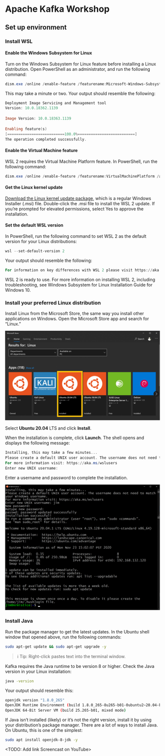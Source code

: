 # Apache Kafka Workshop

## Set up environment
### Install WSL
#### Enable the Windows Subsystem for Linux
Turn on the Windows Subsystem for Linux feature before installing a Linux distribution. Open PowerShell as an administrator, and run the following command:
```powershell
dism.exe /online /enable-feature /featurename:Microsoft-Windows-Subsystem-Linux /all /norestart
```
This may take a minute or two. Your output should resemble the following:
```powershell
Deployment Image Servicing and Management tool
Version: 10.0.18362.1139

Image Version: 10.0.18363.1139

Enabling feature(s)
[==========================100.0%==========================]
The operation completed successfully.
```

#### Enable the Virtual Machine feature
WSL 2 requires the Virtual Machine Platform feature. In PowerShell, run the following command:
```powershell
dism.exe /online /enable-feature /featurename:VirtualMachinePlatform /all /norestart
```

#### Get the Linux kernel update
[Download the Linux kernel update package](https://wslstorestorage.blob.core.windows.net/wslblob/wsl_update_x64.msi), which is a regular Windows Installer (.msi) file.
Double-click the .msi file to install the WSL 2 update. If you’re prompted for elevated permissions, select Yes to approve the installation.

#### Set the default WSL version
In PowerShell, run the following command to set WSL 2 as the default version for your Linux distributions:
```powershell
wsl --set-default-version 2
```
Your output should resemble the following:
```powershell
For information on key differences with WSL 2 please visit https://aka.ms/wsl2
```
WSL 2 is ready to use. For more information on installing WSL 2, including troubleshooting, see Windows Subsystem for Linux Installation Guide for Windows 10.


### Install your preferred Linux distribution
Install Linux from the Microsoft Store, the same way you install other applications on Windows. 
Open the Microsoft Store app and search for “Linux.”

![Linux Distributions in Microsoft Store](./img/ms_store.png)

Select **Ubuntu 20.04** LTS and click **Install**.

When the installation is complete, click **Launch**. The shell opens and displays the following message:
```powershell
Installing, this may take a few minutes...
Please create a default UNIX user account. The username does not need to match your Windows username.
For more information visit: https://aka.ms/wslusers
Enter new UNIX username:
```
Enter a username and password to complete the installation.

![Linux Distributions in Microsoft Store](./img/ubuntu_shell.png)

### Install Java
Run the package manager to get the latest updates. In the Ubuntu shell window that opened above, run the following commands:
```bash
sudo apt-get update && sudo apt-get upgrade -y
```

> :information_source: Tip: Right-click pastes text into the terminal window.

Kafka requires the Java runtime to be version 8 or higher. Check the Java version in your Linux installation:
```bash
java -version
```

Your output should resemble this:
```bash
openjdk version "1.8.0_265"
OpenJDK Runtime Environment (build 1.8.0_265-8u265-b01-0ubuntu2~20.04-b01)
OpenJDK 64-Bit Server VM (build 25.265-b01, mixed mode)
```

If Java isn’t installed (likely) or it’s not the right version, install it by using your distribution’s package manager. There are a lot of ways to install Java. On Ubuntu, this is one of the simplest:
```bash
sudo apt install openjdk-8-jdk -y
```







<TODO: Add link Screencast on YouTube>


